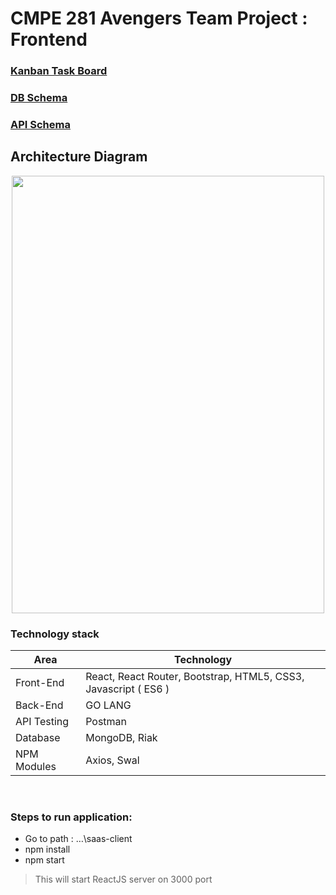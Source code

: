 # CMPE 281 Avengers Team Project : Frontend


### [Kanban Task Board](https://github.com/nguyensjsu/fa18-281-avengers/projects/1)

### [DB Schema](https://github.com/nguyensjsu/fa18-281-avengers/blob/master/Backend/DB%20Schema.md)

### [API Schema](https://github.com/nguyensjsu/fa18-281-avengers/blob/master/Backend/API%20Schema.md)

## Architecture Diagram

<p align="center">
<img align="center" src="https://github.com/nguyensjsu/fa18-281-avengers/blob/master/ArchitectureDiagram_finalVersion.png" width="500" height="700" />
</p>

### Technology stack

<table>
<thead>
<tr>
<th>Area</th>
<th>Technology</th>
</tr>
</thead>
<tbody>
	<tr>
		<td>Front-End</td>
		<td>React, React Router, Bootstrap, HTML5, CSS3, Javascript ( ES6 )</td>
	</tr>
	<tr>
		<td>Back-End</td>
		<td>GO LANG</td>
	</tr>
	<tr>
		<td>API Testing</td>
		<td>Postman</td>
	</tr>
	<tr>
		<td>Database</td>
		<td>MongoDB, Riak</td>
	</tr>
  	<tr>
		<td>NPM Modules</td>
		<td>Axios, Swal</td>
	</tr>
</tbody>
</table>
<br/>


### Steps to run application:

* Go to path : …\saas-client 
* npm install  
* npm start  
> This will start ReactJS server on 3000 port
